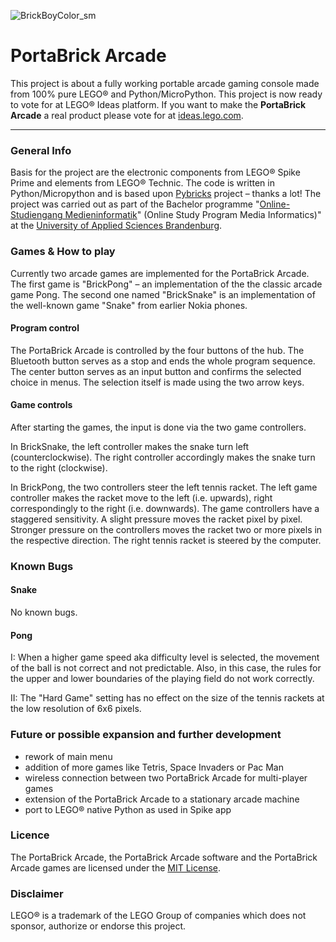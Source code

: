 ![BrickBoyColor_sm](https://github.com/lc-jrx/BrickBoyColor/assets/133227013/01c12322-218b-4a48-860d-f83e447a8038)

# PortaBrick Arcade
This project is about a fully working portable arcade gaming console made from 100% pure LEGO® and Python/MicroPython. This project is now ready to vote for at LEGO® Ideas platform. If you want to make the **PortaBrick Arcade** a real product please vote for at [ideas.lego.com](https://ideas.lego.com/projects/53e8d771-166c-4a35-85d3-25e3512eb799).

***

### General Info
Basis for the project are the electronic components from LEGO® Spike Prime and elements from LEGO® Technic. The code is written in Python/Micropython and is based upon [Pybricks](http://pybricks.com) project – thanks a lot! The project was carried out as part of the Bachelor programme "[Online-Studiengang Medieninformatik](https://informatik.th-brandenburg.de/studium/bachelorstudiengaenge/online-studiengang-medieninformatik/)" (Online Study Program Media Informatics)" at the [University of Applied Sciences Brandenburg](https://www.th-brandenburg.de). 

### Games & How to play

Currently two arcade games are implemented for the PortaBrick Arcade. The first game is "BrickPong" – an implementation of the the classic arcade game Pong. The second one named "BrickSnake" is an implementation of the well-known game "Snake" from earlier Nokia phones.


#### Program control
The PortaBrick Arcade is controlled by the four buttons of the hub. The Bluetooth button serves as a stop and ends the whole program sequence. The center button serves as an input button and confirms the selected choice in menus. The selection itself is made using the two arrow keys.

#### Game controls
After starting the games, the input is done via the two game controllers.

In BrickSnake, the left controller makes the snake turn left (counterclockwise). The right controller accordingly makes the snake turn to the right (clockwise).

In BrickPong, the two controllers steer the left tennis racket. The left game controller makes the racket move to the left (i.e. upwards), right correspondingly to the right (i.e. downwards). The game controllers have a staggered sensitivity. A slight pressure moves the racket pixel by pixel. Stronger pressure on the controllers moves the racket two or more pixels in the respective direction. The right tennis racket is steered by the computer.

### Known Bugs
#### Snake
No known bugs.
#### Pong
I: When a higher game speed aka difficulty level is selected, the movement of the ball is not correct and not predictable. Also, in this case, the rules for the upper and lower boundaries of the playing field do not work correctly.

II: The "Hard Game" setting has no effect on the size of the tennis rackets at the low resolution of 6x6 pixels.

### Future or possible expansion and further development
- rework of main menu
- addition of more games like Tetris, Space Invaders or Pac Man
- wireless connection between two PortaBrick Arcade for multi-player games
- extension of the PortaBrick Arcade to a stationary arcade machine
- port to LEGO® native Python as used in Spike app 
### Licence
The PortaBrick Arcade, the PortaBrick Arcade software and the PortaBrick Arcade games are licensed under the [MIT License](LICENSE).

### Disclaimer
LEGO® is a trademark of the LEGO Group of companies which does not sponsor, authorize or endorse this project.
